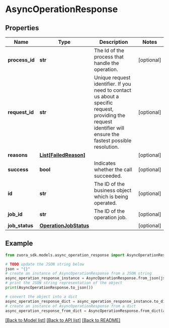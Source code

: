 # AsyncOperationResponse


## Properties

Name | Type | Description | Notes
------------ | ------------- | ------------- | -------------
**process_id** | **str** | The Id of the process that handle the operation.  | [optional] 
**request_id** | **str** | Unique request identifier. If you need to contact us about a specific request, providing the request identifier will ensure the fastest possible resolution.  | [optional] 
**reasons** | [**List[FailedReason]**](FailedReason.md) |  | [optional] 
**success** | **bool** | Indicates whether the call succeeded.  | [optional] 
**id** | **str** | The ID of the business object which is being operated. | [optional] 
**job_id** | **str** | The ID of the operation job. | [optional] 
**job_status** | [**OperationJobStatus**](OperationJobStatus.md) |  | [optional] 

## Example

```python
from zuora_sdk.models.async_operation_response import AsyncOperationResponse

# TODO update the JSON string below
json = "{}"
# create an instance of AsyncOperationResponse from a JSON string
async_operation_response_instance = AsyncOperationResponse.from_json(json)
# print the JSON string representation of the object
print(AsyncOperationResponse.to_json())

# convert the object into a dict
async_operation_response_dict = async_operation_response_instance.to_dict()
# create an instance of AsyncOperationResponse from a dict
async_operation_response_from_dict = AsyncOperationResponse.from_dict(async_operation_response_dict)
```
[[Back to Model list]](../README.md#documentation-for-models) [[Back to API list]](../README.md#documentation-for-api-endpoints) [[Back to README]](../README.md)


